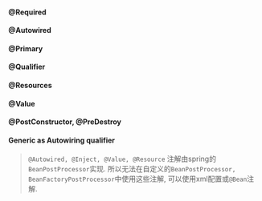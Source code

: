 #### @Required

#### @Autowired

#### @Primary

#### @Qualifier

#### @Resources

#### @Value

#### @PostConstructor, @PreDestroy

#### Generic as Autowiring qualifier

> `@Autowired, @Inject, @Value, @Resource` 注解由spring的`BeanPostProcessor`实现. 
> 所以无法在自定义的`BeanPostProcessor, BeanFactoryPostProcessor`中使用这些注解, 可以使用xml配置或`@Bean`注解.
